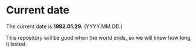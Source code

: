 # Current date

The current date is **1982.01.29.** (YYYY.MM.DD.)

This repository will be good when the world ends, so we will know how long it lasted.